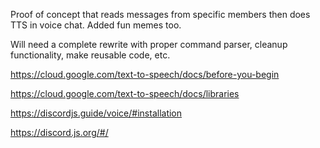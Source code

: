 Proof of concept that reads messages from specific members then does TTS in voice chat. Added fun memes too.

Will need a complete rewrite with proper command parser, cleanup functionality, make reusable code, etc. 

https://cloud.google.com/text-to-speech/docs/before-you-begin

https://cloud.google.com/text-to-speech/docs/libraries

https://discordjs.guide/voice/#installation

https://discord.js.org/#/

